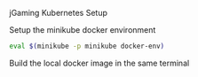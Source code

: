jGaming Kubernetes Setup

Setup the minikube docker environment
```bash
eval $(minikube -p minikube docker-env)
```

Build the local docker image in the same terminal
